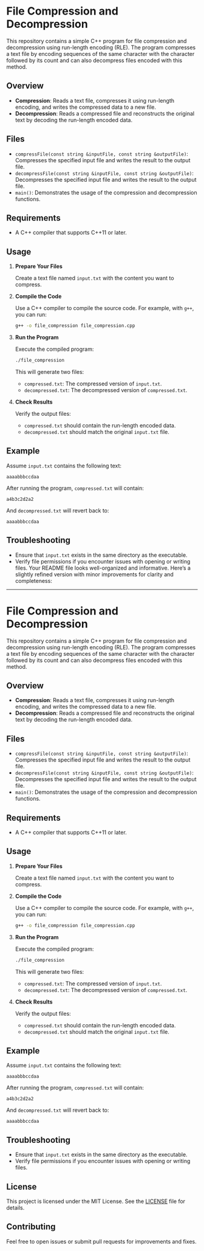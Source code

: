 # File Compression and Decompression

This repository contains a simple C++ program for file compression and decompression using run-length encoding (RLE). The program compresses a text file by encoding sequences of the same character with the character followed by its count and can also decompress files encoded with this method.

## Overview

- **Compression**: Reads a text file, compresses it using run-length encoding, and writes the compressed data to a new file.
- **Decompression**: Reads a compressed file and reconstructs the original text by decoding the run-length encoded data.

## Files

- `compressFile(const string &inputFile, const string &outputFile)`: Compresses the specified input file and writes the result to the output file.
- `decompressFile(const string &inputFile, const string &outputFile)`: Decompresses the specified input file and writes the result to the output file.
- `main()`: Demonstrates the usage of the compression and decompression functions.

## Requirements

- A C++ compiler that supports C++11 or later.

## Usage

1. **Prepare Your Files**

   Create a text file named `input.txt` with the content you want to compress.

2. **Compile the Code**

   Use a C++ compiler to compile the source code. For example, with `g++`, you can run:

   ```sh
   g++ -o file_compression file_compression.cpp
   ```

3. **Run the Program**

   Execute the compiled program:

   ```sh
   ./file_compression
   ```

   This will generate two files:
   - `compressed.txt`: The compressed version of `input.txt`.
   - `decompressed.txt`: The decompressed version of `compressed.txt`.

4. **Check Results**

   Verify the output files:
   - `compressed.txt` should contain the run-length encoded data.
   - `decompressed.txt` should match the original `input.txt` file.

## Example

Assume `input.txt` contains the following text:

```
aaaabbbccdaa
```

After running the program, `compressed.txt` will contain:

```
a4b3c2d2a2
```

And `decompressed.txt` will revert back to:

```
aaaabbbccdaa
```

## Troubleshooting

- Ensure that `input.txt` exists in the same directory as the executable.
- Verify file permissions if you encounter issues with opening or writing files.
Your README file looks well-organized and informative. Here’s a slightly refined version with minor improvements for clarity and completeness:

---

# File Compression and Decompression

This repository contains a simple C++ program for file compression and decompression using run-length encoding (RLE). The program compresses a text file by encoding sequences of the same character with the character followed by its count and can also decompress files encoded with this method.

## Overview

- **Compression**: Reads a text file, compresses it using run-length encoding, and writes the compressed data to a new file.
- **Decompression**: Reads a compressed file and reconstructs the original text by decoding the run-length encoded data.

## Files

- `compressFile(const string &inputFile, const string &outputFile)`: Compresses the specified input file and writes the result to the output file.
- `decompressFile(const string &inputFile, const string &outputFile)`: Decompresses the specified input file and writes the result to the output file.
- `main()`: Demonstrates the usage of the compression and decompression functions.

## Requirements

- A C++ compiler that supports C++11 or later.

## Usage

1. **Prepare Your Files**

   Create a text file named `input.txt` with the content you want to compress.

2. **Compile the Code**

   Use a C++ compiler to compile the source code. For example, with `g++`, you can run:

   ```sh
   g++ -o file_compression file_compression.cpp
   ```

3. **Run the Program**

   Execute the compiled program:

   ```sh
   ./file_compression
   ```

   This will generate two files:
   - `compressed.txt`: The compressed version of `input.txt`.
   - `decompressed.txt`: The decompressed version of `compressed.txt`.

4. **Check Results**

   Verify the output files:
   - `compressed.txt` should contain the run-length encoded data.
   - `decompressed.txt` should match the original `input.txt` file.

## Example

Assume `input.txt` contains the following text:

```
aaaabbbccdaa
```

After running the program, `compressed.txt` will contain:

```
a4b3c2d2a2
```

And `decompressed.txt` will revert back to:

```
aaaabbbccdaa
```

## Troubleshooting

- Ensure that `input.txt` exists in the same directory as the executable.
- Verify file permissions if you encounter issues with opening or writing files.

## License

This project is licensed under the MIT License. See the [LICENSE](LICENSE) file for details.

## Contributing

Feel free to open issues or submit pull requests for improvements and fixes.
